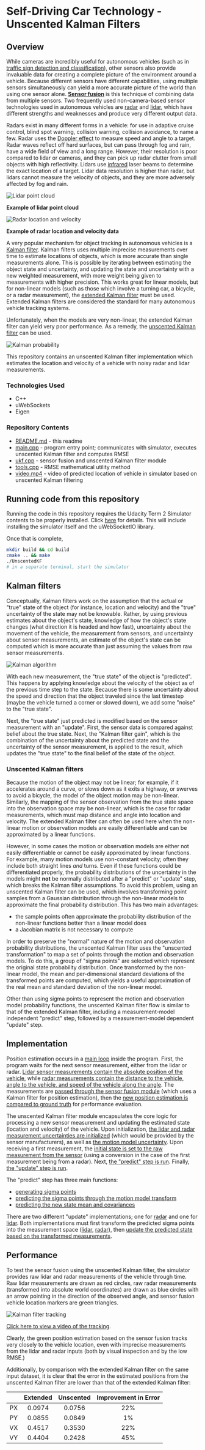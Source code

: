# Self-Driving Car Technology - Unscented Kalman Filters

## Overview

While cameras are incredibly useful for autonomous vehicles (such as in [traffic sign detection and classification](https://github.com/dinoboy197/CarND-Traffic-Sign-Classifier-Project)), other sensors also provide invaluable data for creating a complete picture of the environment around a vehicle. Because different sensors have different capabilities, using multiple sensors simultaneously can yield a more accurate picture of the world than using one sensor alone. **[Sensor fusion](https://en.wikipedia.org/wiki/Sensor_fusion)** is this technique of combining data from multiple sensors. Two frequently used non-camera-based sensor technologies used in autonomous vehicles are [radar](https://en.wikipedia.org/wiki/Radar) and [lidar](https://en.wikipedia.org/wiki/Lidar), which have different strengths and weaknesses and produce very different output data.

Radars exist in many different forms in a vehicle: for use in adaptive cruise control, blind spot warning, collision warning, collision avoidance, to name a few. Radar uses the [Doppler effect](https://en.wikipedia.org/wiki/Doppler_effect) to measure speed and angle to a target. Radar waves reflect off hard surfaces, but can pass through fog and rain, have a wide field of view and a long range. However, their resolution is poor compared to lidar or cameras, and they can pick up radar clutter from small objects with high reflectivity. Lidars use [infrared](https://en.wikipedia.org/wiki/Infrared) laser beams to determine the exact location of a target. Lidar data resolution is higher than radar, but lidars cannot measure the velocity of objects, and they are more adversely affected by fog and rain.

![Lidar point cloud][lidar]

**Example of lidar point cloud**

![Radar location and velocity][radar]

**Example of radar location and velocity data**

A very popular mechanism for object tracking in autonomous vehicles is a [Kalman filter](https://en.wikipedia.org/wiki/Kalman_filter). Kalman filters uses multiple imprecise measurements over time to estimate locations of objects, which is more accurate than single measurements alone. This is possible by iterating between estimating the object state and uncertainty, and updating the state and uncertainty with a new weighted measurement, with more weight being given to measurements with higher precision. This works great for linear models, but for non-linear models (such as those which involve a turning car, a bicycle, or a radar measurement), the [extended Kalman filter](https://github.com/dinoboy197/CarND-Extended-Kalman-Filter-Project) must be used. Extended Kalman filters are considered the standard for many autonomous vehicle tracking systems.

Unfortunately, when the models are very non-linear, the extended Kalman filter can yield very poor performance. As a remedy, the [unscented Kalman filter](https://en.wikipedia.org/wiki/Unscented_Kalman_filter) can be used.

![Kalman probability][kalman-prob]

This repository contains an unscented Kalman filter implementation which estimates the location and velocity of a vehicle with noisy radar and lidar measurements.

### Technologies Used

* C++
* uWebSockets
* Eigen

[//]: # (Image References)

[tracking]: ./tracking.jpg "Tracking"
[lidar]: ./lidar.jpg "Lidar"
[radar]: ./radar.jpg "Radar"
[kalman-algo]: ./kalman-algorithm.jpg
[kalman-prob]: ./kalman-prob.jpg

### Repository Contents

* [README.md](README.md) - this readme
* [main.cpp](src/main.cpp) - program entry point; communicates with simulator, executes unscented Kalman filter and computes RMSE
* [ukf.cpp](src/ukf.cpp) - sensor fusion and unscented Kalman filter module
* [tools.cpp](src/tools.cpp) - RMSE mathematical utility method
* [video.mp4](video.mp4) - video of predicted location of vehicle in simulator based on unscented Kalman filtering

## Running code from this repository

Running the code in this repository requires the Udacity Term 2 Simulator contents to be properly installed. Click [here](https://github.com/udacity/self-driving-car-sim/releases) for details. This will include installing the simulator itself and the uWebSocketIO library.

Once that is complete,
```sh
mkdir build && cd build
cmake .. && make
./UnscentedKF
# in a separate terminal, start the simulator
```

## Kalman filters

Conceptually, Kalman filters work on the assumption that the actual or "true" state of the object (for instance, location and velocity) and the "true" uncertainty of the state may not be knowable. Rather, by using previous estimates about the object's state, knowledge of how the object's state changes (what direction it is headed and how fast), uncertainty about the movement of the vehicle, the measurement from sensors, and uncertainty about sensor measurements, an estimate of the object's state can be computed which is more accurate than just assuming the values from raw sensor measurements.

![Kalman algorithm][kalman-algo]

With each new measurement, the "true state" of the object is "predicted". This happens by applying knowledge about the velocity of the object as of the previous time step to the state. Because there is some uncertainty about the speed and direction that the object traveled since the last timestep (maybe the vehicle turned a corner or slowed down), we add some "noise" to the "true state".

Next, the "true state" just predicted is modified based on the sensor measurement with an "update". First, the sensor data is compared against belief about the true state. Next, the "Kalman filter gain", which is the combination of the uncertainty about the predicted state and the uncertainty of the sensor measurement, is applied to the result, which updates the "true state" to the final belief of the state of the object.

### Unscented Kalman filters

Because the motion of the object may not be linear; for example, if it accelerates around a curve, or slows down as it exits a highway, or swerves to avoid a bicycle, the model of the object motion may be non-linear. Similarly, the mapping of the sensor observation from the true state space into the observation space may be non-linear, which is the case for radar measurements, which must map distance and angle into location and velocity. The extended Kalman filter can often be used here when the non-linear motion or observation models are easily differentiable and can be approximated by a linear functions.

However, in some cases the motion or observation models are either not easily differentiable or cannot be easily approximated by linear functions. For example, many motion models use non-constant velocity; often they include both straight lines *and* turns. Even if these functions could be differentiated properly, the probability distributions of the uncertainty in the models might **not** be normally distributed after a "predict" or "update" step, which breaks the Kalman filter assumptions. To avoid this problem, using an unscented Kalman filter can be used, which involves transforming point samples from a Gaussian distribution through the non-linear models to approximate the final probability distribution. This has two main advantages:

* the sample points often approximate the probability distribution of the non-linear functions better than a linear model does
* a Jacobian matrix is not necessary to compute

In order to preserve the "normal" nature of the motion and observation probability distributions, the unscented Kalman filter uses the "unscented transformation" to map a set of points through the motion and observation models. To do this, a group of "sigma points" are selected which represent the original state probability distribution. Once transformed by the non-linear model, the mean and per-dimensional standard deviations of the transformed points are computed, which yields a useful approximation of the real mean and standard deviation of the non-linear model.

Other than using sigma points to represent the motion and observation model probability functions, the unscented Kalman filter flow is similar to that of the extended Kalman filter, including a measurement-model independent "predict" step, followed by a measurement-model dependent "update" step. 

## Implementation

Position estimation occurs in a [main loop](https://github.com/dinoboy197/CarND-Unscented-Kalman-Filter-Project/blob/master/src/main.cpp#L41-L151) inside the program. First, the program waits for the next sensor measurement, either from the lidar or radar. [Lidar sensor measurements contain the absolute position of the vehicle](https://github.com/dinoboy197/CarND-Unscented-Kalman-Filter-Project/blob/master/src/main.cpp#L70-L78), while [radar measurements contain the distance to the vehicle, angle to the vehicle, and speed of the vehicle along the angle](https://github.com/dinoboy197/CarND-Unscented-Kalman-Filter-Project/blob/master/src/main.cpp#L81-L91). The measurements are [passed through the sensor fusion module](https://github.com/dinoboy197/CarND-Unscented-Kalman-Filter-Project/blob/master/src/main.cpp#L109) (which uses a Kalman filter for position estimation), then the [new position estimation is compared to ground truth](https://github.com/dinoboy197/CarND-Unscented-Kalman-Filter-Project/blob/master/src/main.cpp#L130) for performance evaluation.

The unscented Kalman filter module encapsulates the core logic for processing a new sensor measurement and updating the estimated state (location and velocity) of the vehicle. Upon initialization, [the lidar and radar measurement uncertainties are initialized](https://github.com/dinoboy197/CarND-Unscented-Kalman-Filter-Project/blob/master/src/ukf.cpp#L43-L56) (which would be provided by the sensor manufacturers), as well as [the motion model uncertainty](https://github.com/dinoboy197/CarND-Unscented-Kalman-Filter-Project/blob/master/src/ukf.cpp#L37-L41). Upon receiving a first measurement, the [initial state is set to the raw measurement from the sensor](https://github.com/dinoboy197/CarND-Unscented-Kalman-Filter-Project/blob/master/src/ukf.cpp#L90-L112) (using a conversion in the case of the first measurement being from a radar). Next, [the "predict" step is run](https://github.com/dinoboy197/CarND-Unscented-Kalman-Filter-Project/blob/master/src/ukf.cpp#L134). Finally, [the "update" step is run](https://github.com/dinoboy197/CarND-Unscented-Kalman-Filter-Project/blob/master/src/ukf.cpp#L137-L141).

The "predict" step has three main functions:
* [generating sigma points](https://github.com/dinoboy197/CarND-Unscented-Kalman-Filter-Project/blob/master/src/ukf.cpp#L137-L141)
* [predicting the sigma points through the motion model transform](https://github.com/dinoboy197/CarND-Unscented-Kalman-Filter-Project/blob/master/src/ukf.cpp#L183-L227)
* [predicting the new state mean and covariances](https://github.com/dinoboy197/CarND-Unscented-Kalman-Filter-Project/blob/master/src/ukf.cpp#L232-L249)

There are two different "update" implementations; one for [radar](https://github.com/dinoboy197/CarND-Unscented-Kalman-Filter-Project/blob/master/src/ukf.cpp#L279-L297) and one for [lidar](https://github.com/dinoboy197/CarND-Unscented-Kalman-Filter-Project/blob/master/src/ukf.cpp#L254-L271). Both implementations must first transform the predicted sigma points into the measurement space ([lidar](https://github.com/dinoboy197/CarND-Unscented-Kalman-Filter-Project/blob/master/src/ukf.cpp#L347-L374), [radar](https://github.com/dinoboy197/CarND-Unscented-Kalman-Filter-Project/blob/master/src/ukf.cpp#L347-L374)), then [update the predicted state based on the transformed measurements](https://github.com/dinoboy197/CarND-Unscented-Kalman-Filter-Project/blob/master/src/ukf.cpp#L381-L419).

## Performance

To test the sensor fusion using the unscented Kalman filter, the simulator provides raw lidar and radar measurements of the vehicle through time. Raw lidar measurements are drawn as red circles, raw radar measurements (transformed into absolute world coordinates) are drawn as blue circles with an arrow pointing in the direction of the observed angle, and sensor fusion vehicle location markers are green triangles.

![Kalman filter tracking][tracking]

[Click here to view a video of the tracking](video.mp4).

Clearly, the green position estimation based on the sensor fusion tracks very closely to the vehicle location, even with imprecise measurements from the lidar and radar inputs (both by visual inspection and by the low RMSE.)

Additionally, by comparison with the extended Kalman filter on the same input dataset, it is clear that the error in the estimated positions from the unscented Kalman filter are lower than that of the extended Kalman filter:


|           | Extended        | Unscented     | Improvement in Error  |
|:---------:|:---------------:|:-------------:|:------------:|
|   PX      | 0.0974          | 0.0756        |   22%        |
|   PY      | 0.0855          | 0.0849        |    1%        |
|   VX      | 0.4517          | 0.3530        |   22%        |
|   VY      | 0.4404          | 0.2428        |   45%        |

